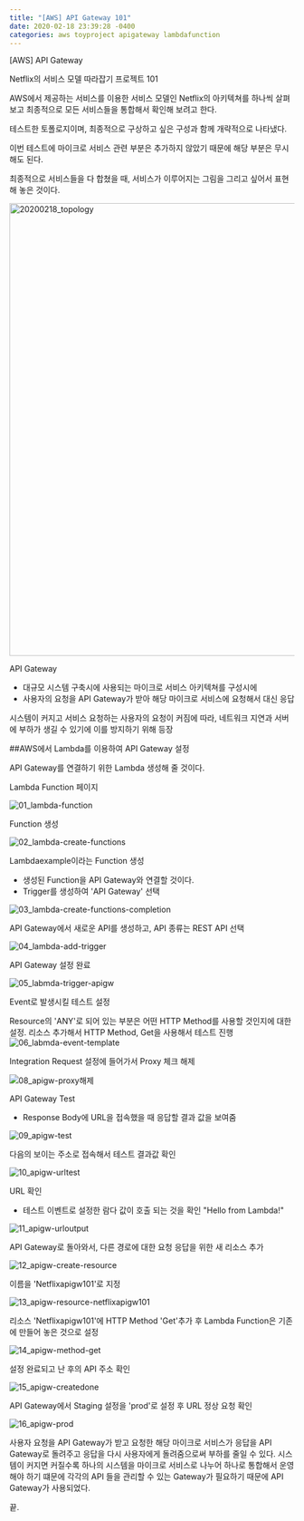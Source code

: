```yaml
---
title: "[AWS] API Gateway 101"
date: 2020-02-18 23:39:28 -0400
categories: aws toyproject apigateway lambdafunction
---
```


[AWS] API Gateway

Netflix의 서비스 모델 따라잡기 프로젝트 101

AWS에서 제공하는 서비스를 이용한 서비스 모델인 Netflix의 아키텍쳐를 하나씩 살펴보고
최종적으로 모든 서비스들을 통합해서 확인해 보려고 한다.

테스트한 토폴로지이며, 최종적으로 구상하고 싶은 구성과 함께 개략적으로 나타냈다.

이번 테스트에 마이크로 서비스 관련 부분은 추가하지 않았기 때문에 해당 부분은 무시해도 된다.

최종적으로 서비스들을 다 합쳤을 때, 서비스가 이루어지는 그림을 그리고 싶어서 표현해 놓은 것이다.

<img width="799" alt="20200218_topology" src="https://user-images.githubusercontent.com/61104317/74769033-f8d90680-52cc-11ea-81e9-b40ac36e24a1.png">



API Gateway
- 대규모 시스템 구축시에 사용되는 마이크로 서비스 아키텍쳐를 구성시에
- 사용자의 요청을 API Gateway가 받아 해당 마이크로 서비스에 요청해서 대신 응답


시스템이 커지고 서비스 요청하는 사용자의 요청이 커짐에 따라, 네트워크 지연과 서버에 부하가 생길 수 있기에 이를 방지하기 위해 등장


##AWS에서 Lambda를 이용하여 API Gateway 설정

API Gateway를 연결하기 위한 Lambda 생성해 줄 것이다.

Lambda Function 페이지

![01_lambda-function](https://user-images.githubusercontent.com/61104317/74764285-c5927980-52c4-11ea-8e27-bcf1266972ff.png)

Function 생성

![02_lambda-create-functions](https://user-images.githubusercontent.com/61104317/74764287-c75c3d00-52c4-11ea-97b1-0dafd9d6d4cf.png)

Lambdaexample이라는 Function 생성
- 생성된 Function을 API Gateway와 연결할 것이다.
- Trigger를 생성하여 'API Gateway' 선택

![03_lambda-create-functions-completion](https://user-images.githubusercontent.com/61104317/74764289-ca572d80-52c4-11ea-9ec4-d78d1c85d584.png)

API Gateway에서 새로운 API를 생성하고, API 종류는 REST API 선택

![04_lambda-add-trigger](https://user-images.githubusercontent.com/61104317/74764291-cc20f100-52c4-11ea-83d4-3702965b1736.png)

API Gateway 설정 완료

![05_labmda-trigger-apigw](https://user-images.githubusercontent.com/61104317/74764298-cdeab480-52c4-11ea-9803-58577105a3fb.png)

Event로 발생시킬 테스트 설정

Resource의 'ANY'로 되어 있는 부분은 어떤 HTTP Method를 사용할 것인지에 대한 설정. 리소스 추가해서 HTTP Method, Get을 사용해서 테스트 진행
![06_labmda-event-template](https://user-images.githubusercontent.com/61104317/74764307-d04d0e80-52c4-11ea-923c-3b15f6fdc73b.png)

Integration Request 설정에 들어가서 Proxy 체크 해제

![08_apigw-proxy해제](https://user-images.githubusercontent.com/61104317/74764320-d6db8600-52c4-11ea-8e65-daa6f0d44368.png)

API Gateway Test
- Response Body에 URL을 접속했을 때 응답할 결과 값을 보여줌

![09_apigw-test](https://user-images.githubusercontent.com/61104317/74764324-d9d67680-52c4-11ea-9d0d-295413ea9bfa.png)

다음의 보이는 주소로 접속해서 테스트 결과값 확인

![10_apigw-urltest](https://user-images.githubusercontent.com/61104317/74764338-dd69fd80-52c4-11ea-9a9e-07c26e06cad9.png)

URL 확인
- 테스트 이벤트로 설정한 람다 값이 호출 되는 것을 확인 "Hello from Lambda!"

![11_apigw-urloutput](https://user-images.githubusercontent.com/61104317/74764340-df33c100-52c4-11ea-8cb7-05e2c521473a.png)

API Gateway로 돌아와서, 다른 경로에 대한 요청 응답을 위한 새 리소스 추가

![12_apigw-create-resource](https://user-images.githubusercontent.com/61104317/74764345-e0fd8480-52c4-11ea-8d0c-733a6d013c09.png)

이름을 'Netflixapigw101'로 지정

![13_apigw-resource-netflixapigw101](https://user-images.githubusercontent.com/61104317/74764349-e2c74800-52c4-11ea-88eb-0c9fb2ed5b2b.png)

리소스 'Netflixapigw101'에 HTTP Method 'Get'추가 후 Lambda Function은 기존에 만들어 놓은 것으로 설정

![14_apigw-method-get](https://user-images.githubusercontent.com/61104317/74764362-e8bd2900-52c4-11ea-9fe8-78f22e02a168.png)

설정 완료되고 난 후의 API 주소 확인

![15_apigw-createdone](https://user-images.githubusercontent.com/61104317/74764368-ea86ec80-52c4-11ea-8ca9-e2890548e430.png)

API Gateway에서 Staging 설정을 'prod'로 설정 후 URL 정상 요청 확인

![16_apigw-prod](https://user-images.githubusercontent.com/61104317/74764373-ec50b000-52c4-11ea-879d-fbd3faefd645.png)


사용자 요청을 API Gateway가 받고 요청한 해당 마이크로 서비스가 응답을 API Gateway로 돌려주고
응답을 다시 사용자에게 돌려줌으로써 부하를 줄일 수 있다.
시스템이 커지면 커질수록 하나의 시스템을 마이크로 서비스로 나누어 하나로 통합해서 운영해야 하기 떄문에
각각의 API 들을 관리할 수 있는 Gateway가 필요하기 때문에 API Gateway가 사용되었다.


끝.
